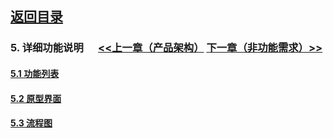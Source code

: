 
## [返回目录](../readme.md)   
### 5. 详细功能说明 &nbsp;&nbsp;&nbsp;&nbsp; [<<上一章（产品架构）](./4_Structure.md) [下一章（非功能需求）>>](./6_NotFunction.md)

#### [5.1 功能列表](./5_File/1.md)
#### [5.2 原型界面](./5_File/2.md)
#### [5.3 流程图](./5_File/3.md)
